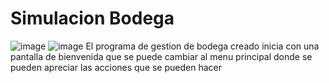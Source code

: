 # Simulacion Bodega
![image](https://github.com/user-attachments/assets/6c6e8e47-f580-439a-af69-a6ac581875d3)
![image](https://github.com/user-attachments/assets/7f0f2cc3-daa1-45b3-bc58-ef00eea4f5d1)
El programa de gestion de bodega creado inicia con una pantalla de bienvenida que se puede cambiar
al menu principal donde se pueden apreciar las acciones que se pueden hacer

